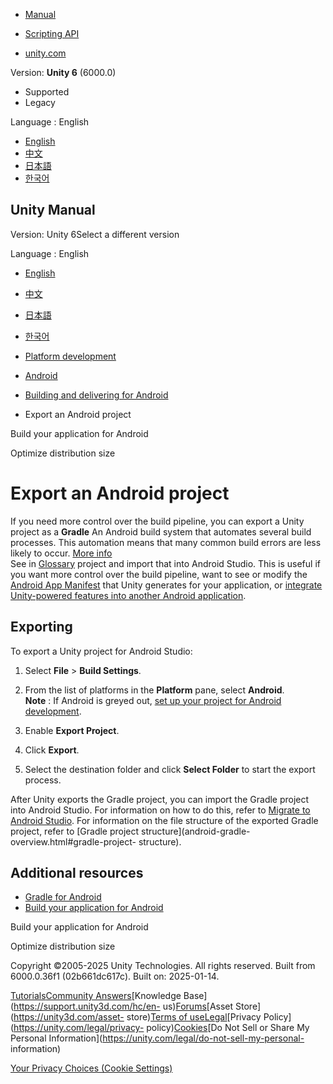 [](https://docs.unity3d.com)

  * [Manual](../Manual/index.html)
  * [Scripting API](../ScriptReference/index.html)

  * [unity.com](https://unity.com/)

Version: **Unity 6** (6000.0)

  * Supported
  * Legacy

Language : English

  * [English](/Manual/android-export-process.html)
  * [中文](/cn/current/Manual/android-export-process.html)
  * [日本語](/ja/current/Manual/android-export-process.html)
  * [한국어](/kr/current/Manual/android-export-process.html)

[](https://docs.unity3d.com)

## Unity Manual

Version: Unity 6Select a different version

Language : English

  * [English](/Manual/android-export-process.html)
  * [中文](/cn/current/Manual/android-export-process.html)
  * [日本語](/ja/current/Manual/android-export-process.html)
  * [한국어](/kr/current/Manual/android-export-process.html)

  * [Platform development ](PlatformSpecific.html)
  * [Android](android.html)
  * [Building and delivering for Android](android-building-and-delivering.html)
  * Export an Android project

[](android-BuildProcess.html)

Build your application for Android

[](android-optimize-distribution-size.html)

Optimize distribution size

# Export an Android project

If you need more control over the build pipeline, you can export a Unity
project as a **Gradle** An Android build system that automates several build
processes. This automation means that many common build errors are less likely
to occur. [More info](android-gradle-overview.html)  
See in [Glossary](Glossary.html#Gradle) project and import that into Android
Studio. This is useful if you want more control over the build pipeline, want
to see or modify the [Android App Manifest](android-manifest.html) that Unity
generates for your application, or [integrate Unity-powered features into
another Android application](UnityasaLibrary-Android.html).

## Exporting

To export a Unity project for Android Studio:

  1. Select **File** > **Build Settings**.
  2. From the list of platforms in the **Platform** pane, select **Android**.  
**Note** : If Android is greyed out, [set up your project for Android
development](android-sdksetup.html).

  3. Enable **Export Project**.
  4. Click **Export**.
  5. Select the destination folder and click **Select Folder** to start the export process.

After Unity exports the Gradle project, you can import the Gradle project into
Android Studio. For information on how to do this, refer to [Migrate to
Android Studio](https://developer.android.com/studio/intro/migrate.html). For
information on the file structure of the exported Gradle project, refer to
[Gradle project structure](android-gradle-overview.html#gradle-project-
structure).

## Additional resources

  * [Gradle for Android](android-gradle-overview.html)
  * [Build your application for Android](android-BuildProcess.html)

[](android-BuildProcess.html)

Build your application for Android

[](android-optimize-distribution-size.html)

Optimize distribution size

Copyright ©2005-2025 Unity Technologies. All rights reserved. Built from
6000.0.36f1 (02b661dc617c). Built on: 2025-01-14.

[Tutorials](https://learn.unity.com/)[Community
Answers](https://answers.unity3d.com)[Knowledge
Base](https://support.unity3d.com/hc/en-
us)[Forums](https://forum.unity3d.com)[Asset Store](https://unity3d.com/asset-
store)[Terms of
use](https://docs.unity3d.com/Manual/TermsOfUse.html)[Legal](https://unity.com/legal)[Privacy
Policy](https://unity.com/legal/privacy-
policy)[Cookies](https://unity.com/legal/cookie-policy)[Do Not Sell or Share
My Personal Information](https://unity.com/legal/do-not-sell-my-personal-
information)

[Your Privacy Choices (Cookie Settings)](javascript:void\(0\);)


